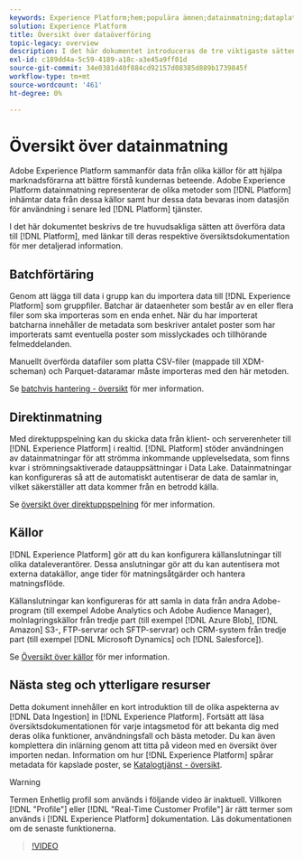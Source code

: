 ```yaml
---
keywords: Experience Platform;hem;populära ämnen;datainmatning;dataplatse;dataplats;datahantering;datahantering;linje;rad;grupp;inmatad data
solution: Experience Platform
title: Översikt över dataöverföring
topic-legacy: overview
description: I det här dokumentet introduceras de tre viktigaste sätten att överföra data till plattformen, med länkar till deras respektive översiktsdokumentation för mer detaljerad information.
exl-id: c189dd4a-5c59-4189-a18c-a3e45a9ff01d
source-git-commit: 34e0381d40f884cd92157d08385d889b1739845f
workflow-type: tm+mt
source-wordcount: '461'
ht-degree: 0%

---
```


# Översikt över datainmatning

Adobe Experience Platform sammanför data från olika källor för att hjälpa marknadsförarna att bättre förstå kundernas beteende. Adobe Experience Platform datainmatning representerar de olika metoder som [!DNL Platform] inhämtar data från dessa källor samt hur dessa data bevaras inom datasjön för användning i senare led [!DNL Platform] tjänster.

I det här dokumentet beskrivs de tre huvudsakliga sätten att överföra data till [!DNL Platform], med länkar till deras respektive översiktsdokumentation för mer detaljerad information.

## Batchförtäring

Genom att lägga till data i grupp kan du importera data till [!DNL Experience Platform] som gruppfiler. Batchar är dataenheter som består av en eller flera filer som ska importeras som en enda enhet. När du har importerat batcharna innehåller de metadata som beskriver antalet poster som har importerats samt eventuella poster som misslyckades och tillhörande felmeddelanden.

Manuellt överförda datafiler som platta CSV-filer (mappade till XDM-scheman) och Parquet-dataramar måste importeras med den här metoden.

Se [batchvis hantering - översikt](./batch-ingestion/overview.md) för mer information.

## Direktinmatning

Med direktuppspelning kan du skicka data från klient- och serverenheter till [!DNL Experience Platform] i realtid. [!DNL Platform] stöder användningen av datainmatningar för att strömma inkommande upplevelsedata, som finns kvar i strömningsaktiverade datauppsättningar i Data Lake. Datainmatningar kan konfigureras så att de automatiskt autentiserar de data de samlar in, vilket säkerställer att data kommer från en betrodd källa.

Se [översikt över direktuppspelning](./streaming-ingestion/overview.md) för mer information.

## Källor

[!DNL Experience Platform] gör att du kan konfigurera källanslutningar till olika dataleverantörer. Dessa anslutningar gör att du kan autentisera mot externa datakällor, ange tider för matningsåtgärder och hantera matningsflöde.

Källanslutningar kan konfigureras för att samla in data från andra Adobe-program (till exempel Adobe Analytics och Adobe Audience Manager), molnlagringskällor från tredje part (till exempel [!DNL Azure Blob], [!DNL Amazon] S3-, FTP-servrar och SFTP-servrar) och CRM-system från tredje part (till exempel [!DNL Microsoft Dynamics] och [!DNL Salesforce]).

Se [Översikt över källor](../sources/home.md) för mer information.

## Nästa steg och ytterligare resurser

Detta dokument innehåller en kort introduktion till de olika aspekterna av [!DNL Data Ingestion] in [!DNL Experience Platform]. Fortsätt att läsa översiktsdokumentationen för varje intagsmetod för att bekanta dig med deras olika funktioner, användningsfall och bästa metoder. Du kan även komplettera din inlärning genom att titta på videon med en översikt över importen nedan. Information om hur [!DNL Experience Platform] spårar metadata för kapslade poster, se [Katalogtjänst - översikt](../catalog/home.md).

>[!WARNING]
>
>Termen Enhetlig profil som används i följande video är inaktuell. Villkoren [!DNL "Profile"] eller [!DNL "Real-Time Customer Profile"] är rätt termer som används i [!DNL Experience Platform] dokumentation. Läs dokumentationen om de senaste funktionerna.

>[!VIDEO](https://video.tv.adobe.com/v/27106?quality=12&learn=on)
